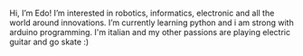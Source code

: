 Hi, I’m Edo!
I’m interested in robotics, informatics, electronic and all the world around innovations.
I’m currently learning python and i am strong with arduino programming.
I'm italian and my other passions are playing electric guitar and go skate :)

<!---
EdoForna04/EdoForna04 is a ✨ special ✨ repository because its `README.md` (this file) appears on your GitHub profile.
You can click the Preview link to take a look at your changes.
--->
